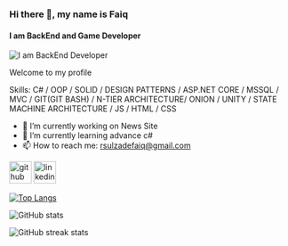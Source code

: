 ### Hi there 👋, my name is Faiq
#### I am BackEnd and Game Developer
![I am BackEnd Developer](https://media.licdn.com/dms/image/D4D16AQHJlc20pZ9gkg/profile-displaybackgroundimage-shrink_350_1400/0/1692210397153?e=1717632000&v=beta&t=qJhdFpxgsu02jvhpBSnw0yx9c7BrKxI_fPnsszpvyDA)

Welcome to my profile

Skills: C# / OOP / SOLID / DESIGN PATTERNS / ASP.NET CORE / MSSQL / MVC / GIT(GIT BASH) / N-TIER ARCHITECTURE/ ONION / UNITY / STATE MACHINE ARCHITECTURE / JS / HTML / CSS 

- 🔭 I’m currently working on News Site
- 🌱 I’m currently learning advance c# 
- 📫 How to reach me: rsulzadefaiq@gmail.com 


[<img src='https://cdn.jsdelivr.net/npm/simple-icons@3.0.1/icons/github.svg' alt='github' height='40'>](https://github.com/Faiqresulzade/)  [<img src='https://cdn.jsdelivr.net/npm/simple-icons@3.0.1/icons/linkedin.svg' alt='linkedin' height='40'>](https://www.linkedin.com/in/Faiqresulzade/)  

[![Top Langs](https://github-readme-stats.vercel.app/api/top-langs/?username=Faiqresulzade)](https://github.com/anuraghazra/github-readme-stats)

![GitHub stats](https://github-readme-stats.vercel.app/api?username=Faiqresulzade&show_icons=true)  

![GitHub streak stats](https://streak-stats.demolab.com/?user=Faiqresulzade)  






